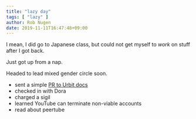 ```yaml
---
title: "lazy day"
tags: [ "lazy" ]
author: Rob Nugen
date: 2019-11-11T16:47:48+09:00
---
```


I mean, I did go to Japanese class, but could not get myself to *work*
on stuff after I got back.

Just got up from a nap.

Headed to lead mixed gender circle soon.

* sent a simple [PR to Urbit docs](https://github.com/urbit/docs/pull/715)
* checked in with Dora
* charged a sigil
* learned YouTube can terminate non-viable accounts
* read about peertube
